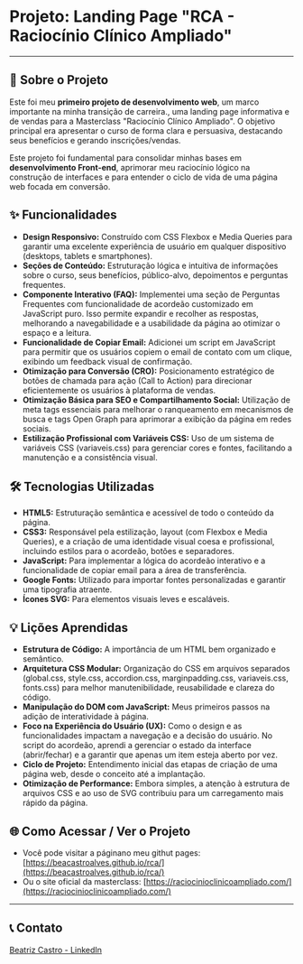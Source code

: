 # Projeto: Landing Page "RCA - Raciocínio Clínico Ampliado"

---

## 🚀 Sobre o Projeto

Este foi meu **primeiro projeto de desenvolvimento web**, um marco importante na minha transição de carreira., uma landing page informativa e de vendas para a Masterclass "Raciocínio Clínico Ampliado". O objetivo principal era apresentar o curso de forma clara e persuasiva, destacando seus benefícios e gerando inscrições/vendas.

Este projeto foi fundamental para consolidar minhas bases em **desenvolvimento Front-end**, aprimorar meu raciocínio lógico na construção de interfaces e para entender o ciclo de vida de uma página web focada em conversão.
## ✨ Funcionalidades

* **Design Responsivo:** Construído com CSS Flexbox e Media Queries para garantir uma excelente experiência de usuário em qualquer dispositivo (desktops, tablets e smartphones).
* **Seções de Conteúdo:** Estruturação lógica e intuitiva de informações sobre o curso, seus benefícios, público-alvo, depoimentos e perguntas frequentes.
* **Componente Interativo (FAQ):** Implementei uma seção de Perguntas Frequentes com funcionalidade de acordeão customizado em JavaScript puro. Isso permite expandir e recolher as respostas, melhorando a navegabilidade e a usabilidade da página ao otimizar o espaço e a leitura.
* **Funcionalidade de Copiar Email:** Adicionei um script em JavaScript para permitir que os usuários copiem o email de contato com um clique, exibindo um feedback visual de confirmação.
* **Otimização para Conversão (CRO):** Posicionamento estratégico de botões de chamada para ação (Call to Action) para direcionar eficientemente os usuários à plataforma de vendas.
* **Otimização Básica para SEO e Compartilhamento Social:** Utilização de meta tags essenciais para melhorar o ranqueamento em mecanismos de busca e tags Open Graph para aprimorar a exibição da página em redes sociais.
* **Estilização Profissional com Variáveis CSS:** Uso de um sistema de variáveis CSS (variaveis.css) para gerenciar cores e fontes, facilitando a manutenção e a consistência visual.

## 🛠️ Tecnologias Utilizadas

* **HTML5:** Estruturação semântica e acessível de todo o conteúdo da página.
* **CSS3:** Responsável pela estilização, layout (com Flexbox e Media Queries), e a criação de uma identidade visual coesa e profissional, incluindo estilos para o acordeão, botões e separadores.
* **JavaScript:** Para implementar a lógica do acordeão interativo e a funcionalidade de copiar email para a área de transferência.
* **Google Fonts:** Utilizado para importar fontes personalizadas e garantir uma tipografia atraente.
* **Ícones SVG:** Para elementos visuais leves e escaláveis.

## 💡 Lições Aprendidas

* **Estrutura de Código:** A importância de um HTML bem organizado e semântico.
* **Arquitetura CSS Modular:** Organização do CSS em arquivos separados (global.css, style.css, accordion.css, marginpadding.css, variaveis.css, fonts.css) para melhor manutenibilidade, reusabilidade e clareza do código.
* **Manipulação do DOM com JavaScript:** Meus primeiros passos na adição de interatividade à página.
* **Foco na Experiência do Usuário (UX):** Como o design e as funcionalidades impactam a navegação e a decisão do usuário. No script do acordeão, aprendi a gerenciar o estado da interface (abrir/fechar) e a garantir que apenas um item esteja aberto por vez.
* **Ciclo de Projeto:** Entendimento inicial das etapas de criação de uma página web, desde o conceito até a implantação.
* **Otimização de Performance:** Embora simples, a atenção à estrutura de arquivos CSS e ao uso de SVG contribuiu para um carregamento mais rápido da página.

## 🌐 Como Acessar / Ver o Projeto

* Você pode visitar a páginano meu githut pages:
[https://beacastroalves.github.io/rca/](https://beacastroalves.github.io/rca/)
* Ou o site oficial da masterclass:
[https://raciocinioclinicoampliado.com/](https://raciocinioclinicoampliado.com/)

---

## 📞 Contato

[Beatriz Castro - LinkedIn](https://www.linkedin.com/in/beatrizdecastroalves/)
